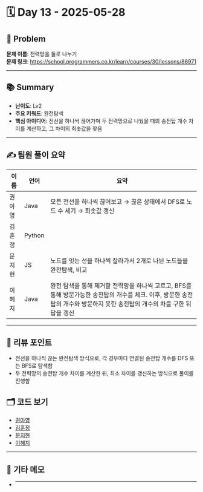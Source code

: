 # 🗓️ Day 13 - 2025-05-28

## 🧩 Problem

**문제 이름**: 전력망을 둘로 나누기  
**문제 링크**: https://school.programmers.co.kr/learn/courses/30/lessons/86971

---

## 📚 Summary

- **난이도**: Lv2
- **주요 키워드**: 완전탐색
- **핵심 아이디어**: 전선을 하나씩 끊어가며 두 전력망으로 나눴을 때의 송전탑 개수 차이를 계산하고, 그 차이의 최솟값을 찾음

---

## ✍️ 팀원 풀이 요약

| 이름   | 언어   | 요약                                                                                                                                                                          |
| ------ | ------ | ----------------------------------------------------------------------------------------------------------------------------------------------------------------------------- |
| 권아영 | Java   | 모든 전선을 하나씩 끊어보고 → 끊은 상태에서 DFS로 노드 수 세기 → 최솟값 갱신                                                                                                  |
| 김훈정 | Python |                                                                                                                                                                               |
| 문지현 | JS     | 노드를 잇는 선을 하나씩 잘라가서 2개로 나뉜 노드들을 완전탐색, 비교                                                                                                           |
| 이혜지 | Java   | 완전 탐색을 통해 제거할 전력망을 하나씩 고르고, BFS를 통해 방문가능한 송전탑의 개수를 체크. 이후, 방문한 송전탑의 개수와 방문하지 못한 송전탑의 개수의 차를 구한 뒤 답을 갱신 |

---

## 🧠 리뷰 포인트

- 전선을 하나씩 끊는 완전탐색 방식으로, 각 경우마다 연결된 송전탑 개수를 DFS 또는 BFS로 탐색함
- 두 전력망의 송전탑 개수 차이를 계산한 뒤, 최소 차이를 갱신하는 방식으로 풀이를 진행함

## 🗂️ 코드 보기

- [권아영](./Ahyeong0528.java)
- [김훈정](./hoonjeong0528.py)
- [문지현](./)
- [이혜지](./Hyeji0528.java)

---

## 💬 기타 메모

- ***

